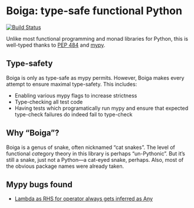 # Boiga: type-safe functional Python

[![Build Status](https://secure.travis-ci.org/amarshall/boiga.svg?branch=master)](https://travis-ci.org/amarshall/boiga)

Unlike most functional programming and monad libraries for Python, this is well-typed thanks to [PEP 484](https://www.python.org/dev/peps/pep-0484/) and [mypy](http://www.mypy-lang.org/).

## Type-safety

Boiga is only as type-safe as mypy permits. However, Boiga makes every attempt to ensure maximal type-safety. This includes:

- Enabling various mypy flags to increase strictness
- Type-checking all test code
- Having tests which programatically run mypy and ensure that expected type-check failures do indeed fail to type-check

## Why “Boiga”?

Boiga is a genus of snake, often nicknamed “cat snakes”. The level of functional *cat*egory theory in this library is perhaps “un-Pythonic”. But it’s still a snake, just not a Python—a cat-eyed snake, perhaps. Also, most of the obvious package names were already taken.

## Mypy bugs found

- [Lambda as RHS for operator always gets inferred as Any](https://github.com/python/mypy/issues/5843)
